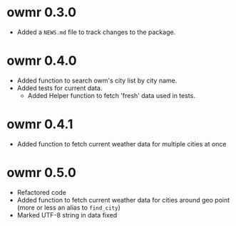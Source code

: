 # owmr 0.3.0

* Added a `NEWS.md` file to track changes to the package.

# owmr 0.4.0

* Added function to search owm's city list by city name.
* Added tests for current data.
   - Added Helper function to fetch 'fresh' data used in tests.

# owmr 0.4.1

* Added function to fetch current weather data for multiple cities at once

# owmr 0.5.0

* Refactored code
* Added function to fetch current weather data for cities around geo point (more or less an alias to `find_city`)
* Marked UTF-8 string in data fixed
